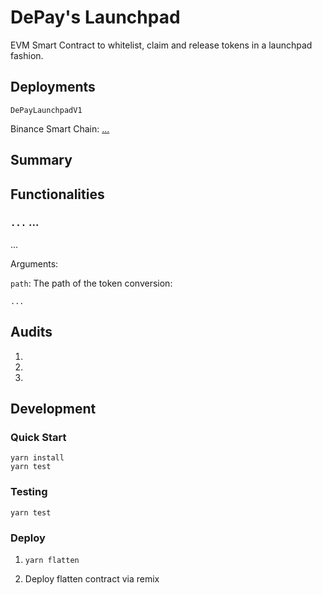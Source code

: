 # DePay's Launchpad

EVM Smart Contract to whitelist, claim and release tokens in a launchpad fashion.

## Deployments

`DePayLaunchpadV1`

Binance Smart Chain: [...](...)

## Summary



## Functionalities

### `...` ...

...

Arguments:

`path`: The path of the token conversion:

```
...
```


## Audits

1. 
2. 
3. 

## Development

### Quick Start

```
yarn install
yarn test
```

### Testing

```
yarn test
```

### Deploy

1. `yarn flatten`

2. Deploy flatten contract via remix
